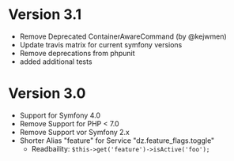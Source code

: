 Version 3.1
===========
- Remove Deprecated ContainerAwareCommand (by @kejwmen)
- Update travis matrix for current symfony versions
- Remove deprecations from phpunit
- added additional tests

Version 3.0
===========
- Support for Symfony 4.0
- Remove Support for PHP < 7.0
- Remove Support vor Symfony 2.x
- Shorter Alias "feature" for Service "dz.feature_flags.toggle"
    - Readbaility: `$this->get('feature')->isActive('foo');`


